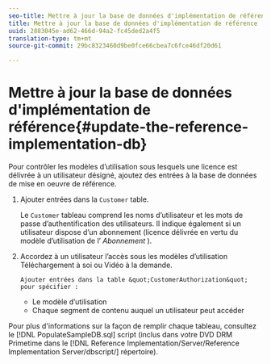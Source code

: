 ```yaml
---
seo-title: Mettre à jour la base de données d'implémentation de référence
title: Mettre à jour la base de données d'implémentation de référence
uuid: 2883045e-ad62-466d-94a2-fc45ded2a4f5
translation-type: tm+mt
source-git-commit: 29bc8323460d9be0fce66cbea7c6fce46df20d61

---
```



# Mettre à jour la base de données d&#39;implémentation de référence{#update-the-reference-implementation-db}

Pour contrôler les modèles d’utilisation sous lesquels une licence est délivrée à un utilisateur désigné, ajoutez des entrées à la base de données de mise en oeuvre de référence.

1. Ajouter entrées dans la `Customer` table.

   Le `Customer` tableau comprend les noms d’utilisateur et les mots de passe d’authentification des utilisateurs. Il indique également si un utilisateur dispose d’un abonnement (licence délivrée en vertu du modèle d’utilisation de l’ *Abonnement* ).

1. Accordez à un utilisateur l’accès sous les modèles d’utilisation Téléchargement à soi ou Vidéo à la demande.

       Ajouter entrées dans la table &quot;CustomerAuthorization&quot; pour spécifier :
   
   * Le modèle d’utilisation
   * Chaque segment de contenu auquel un utilisateur peut accéder

Pour plus d&#39;informations sur la façon de remplir chaque tableau, consultez le [!DNL PopulateSampleDB.sql] script (inclus dans votre DVD DRM Primetime dans le [!DNL Reference Implementation/Server/Reference Implementation Server/dbscript/] répertoire).

